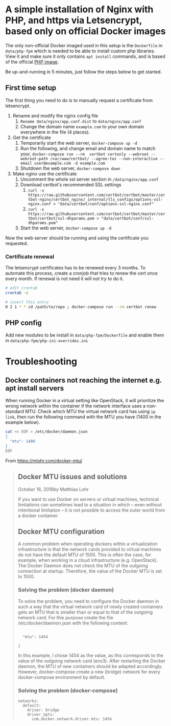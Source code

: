 # A simple installation of Nginx with PHP, and https via Letsencrypt, based only on official Docker images
The only non-official Docker imaged used in this setup is the `Dockerfile` in `data/php-fpm` which is needed to be able to install custom php libraries. View it and make sure it only contains `apt install` commands, and is based of the official [PHP image](https://hub.docker.com/_/php).

Be up-and-running in 5 minutes, just follow the steps below to get started. 

## First time setup
The first thing you need to do is to manually request a certificate from letsencrypt.

1. Rename and modify the nginx config file
   1. `Rename data/nginx/app.conf.dist` to `data/nginx/app.conf`
   1. Change the domain name `example.com` to your own domain everywhere in the file (4 places).
1. Get the certificate
   1. Temporarily start the web server, `docker-compose up -d`
   1. Run the following, and change email and domain name to match your, `docker-compose run --rm  certbot certonly --webroot --webroot-path /var/www/certbot/ --agree-tos --non-interactive --email user@example.com -d example.com` 
   1. Shutdown the web server, `docker-compose down`
1. Make nginx use the certificate
   1. Uncomment the whole ssl server section in `/data/nginx/app.conf`
   1. Download certbot's recommended SSL settings
      1. `curl -s https://raw.githubusercontent.com/certbot/certbot/master/certbot-nginx/certbot_nginx/_internal/tls_configs/options-ssl-nginx.conf > "data/certbot/conf/options-ssl-nginx.conf"`  
      1. `curl -s https://raw.githubusercontent.com/certbot/certbot/master/certbot/certbot/ssl-dhparams.pem > "data/certbot/conf/ssl-dhparams.pem"`
   1. Start the web server, `docker-compose up -d`

Now the web server should be running and using the certificate you requested.

### Certificate renewal
The letsencrypt certificates has to be renewed every 3 months. To automate this process, create a cronjob that tries to renew the cert once every month. If renewal is not need it will not try to do it.

```bash
# edit crontab
crontab -e

# insert this entry
0 2 1 * * cd /path/to/repo ; docker-compose run --rm certbot renew
```

## PHP config
Add new modules to be install in `data/php-fpm/Dockerfile` and enable them in `data/php-fpm/php-ini-overrides.ini`

# Troubleshooting
## Docker containers not reaching the internet e.g. apt install servers

When running Docker in a virtual setting like OpenStack, it will prioritize the wrong network within the container if the network interface uses a non-standard MTU. Check which MTU the virtual network card has using `ip link`, then run the following command with the MTU you have (1400 in the example below).

```bash
cat << EOF > /etc/docker/daemon.json
{
  "mtu": 1400
}
EOF
```

From https://mlohr.com/docker-mtu/

> ## Docker MTU issues and solutions
> 
> October 16, 2018by Matthias Lohr
> 
> If you want to use Docker on servers or virtual machines, technical limitations can sometimes lead to a situation in which – even without intentional limitation – it is not possible to access the outer world from a docker container.
> 
> 
> 
> ## Docker MTU configuration
> 
> A common problem when operating dockers within a virtualization infrastructure is that the network cards provided to virtual machines do not have the default MTU of 1500. This is often the case, for example, when working in a cloud infrastructure (e.g. OpenStack). The Docker Daemon does not check the MTU of the outgoing connection at startup. Therefore, the value of the Docker MTU is set to 1500.
> 
> ### Solving the problem (docker daemon)
> 
> To solve the problem, you need to configure the Docker daemon in such a way that the virtual network card of newly created containers gets an MTU that is smaller than or equal to that of the outgoing network card. For this purpose create the file /etc/docker/daemon.json with the following content:
> 
> ```{
> 
>   "mtu": 1454
> 
> }
> ```
> In this example, I chose 1454 as the value, as this corresponds to the value of the outgoing network card (ens3). After restarting the Docker daemon, the MTU of new containers should be adapted accordingly. However, docker-compose create a new (bridge) network for every docker-compose environment by default.
> 
> ### Solving the problem (docker-compose)
> 
> ```
> networks:                                
>   default:                               
>     driver: bridge                       
>     driver_opts:                         
>       com.docker.network.driver.mtu: 1454
> ```
